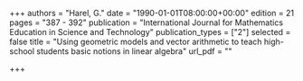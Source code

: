 +++
authors = "Harel, G."
date = "1990-01-01T08:00:00+00:00"
edition = 21
pages = "387 - 392"
publication = "International Journal for Mathematics Education in Science and Technology"
publication_types = ["2"]
selected = false
title = "Using geometric models and vector arithmetic to teach high-school students basic notions in linear algebra"
url_pdf = ""

+++
